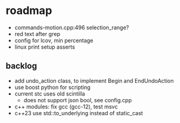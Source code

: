 # roadmap
- commands-motion.cpp:496 selection_range?
- red text after grep
- config for lcov, min percentage
- linux print setup asserts

## backlog
- add undo_action class, to implement Begin and EndUndoAction
- use boost python for scripting
- current stc uses old scintilla
  - does not support json bool, see config.cpp
- c++ modules: fix gcc (gcc-12), test msvc
- c++23 use std::to_underlying instead of static_cast
